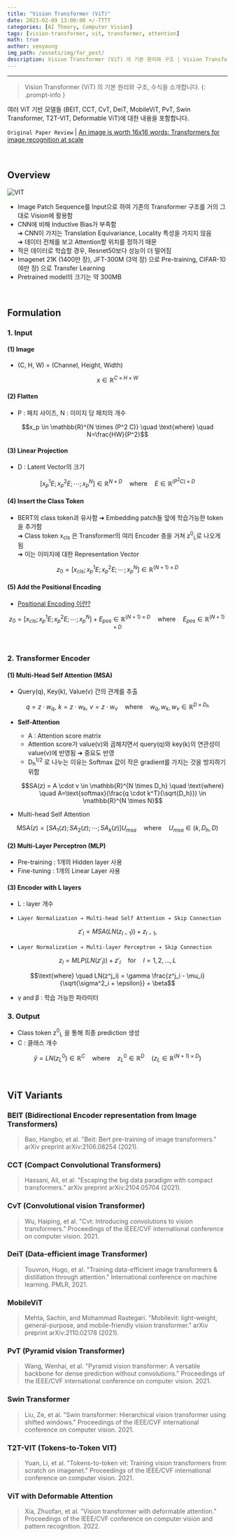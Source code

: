 ```yaml
---
title: "Vision Transformer (ViT)"
date: 2023-02-09 13:00:00 +/-TTTT
categories: [AI Theory, Computer Vision]
tags: [vision-transformer, vit, transformer, attention]
math: true
author: seoyoung
img_path: /assets/img/for_post/
description: Vision Transformer (ViT) 의 기본 원리와 구조 | Vision Transformer, ViT, BEIT, CCT, CVT, DeiT, MobileViT, PvT, Swin Transformer, T2T-VIT, Deformable
---
```



------------------------
> Vision Transformer (ViT) 의 기본 원리와 구조, 수식을 소개합니다.
{: .prompt-info }

여러 ViT 기반 모델들 (BEIT, CCT, CvT, DeiT, MobileViT, PvT, Swin Transformer, T2T-VIT, Deformable ViT)에 대한 내용을 포함합니다.

`Original Paper Review` 
| [An image is worth 16x16 words: Transformers for image recognition at scale](https://github.com/standing-o/Machine_Learning_Paper_Review/issues/15)

&nbsp;
&nbsp;
&nbsp;

## **Overview**
![VIT](20230209-1.png)

- Image Patch Sequence를 Input으로 하여 기존의 Transformer 구조를 거의 그대로 Vision에 활용함
- CNN에 비해 Inductive Bias가 부족함    
  ➔ CNN이 가지는 Translation Equivariance, Locality 특성을 가지지 않음    
  ➔ 데이터 전체를 보고 Attention할 위치를 정하기 때문    
- 적은 데이터로 학습할 경우, Resnet50보다 성능이 더 떨어짐
- Imagenet 21K (1400만 장), JFT-300M (3억 장) 으로 Pre-training, CIFAR-10 (6만 장) 으로 Transfer Learning
- Pretrained model의 크기는 약 300MB

&nbsp;
&nbsp;
&nbsp;

## **Formulation**
### **1. Input**
#### (1) Image
- (C, H, W) = (Channel, Height, Width)
    
$$x\in\mathbb{R}^{C\times{H}\times{W}}$$
    

#### (2) Flatten
- P : 패치 사이즈,  N : 이미지 당 패치의 개수
     
$$x_p \in \mathbb{R}^{N \times (P^2 C)} \quad \text{where} \quad N=\frac{HW}{P^2}$$

#### (3) Linear Projection
- D : Latent Vector의 크기
     
$$[x^1_p E; x^2_p E; \cdots ; x^N_p] \in \mathbb{R}^{N \times D} \quad \text{where} \quad E \in \mathbb{R}^{(P^2 C)\times D}$$

#### (4) Insert the Class Token
- BERT의 class token과 유사함 ➔ Embedding patch들 앞에 학습가능한 token을 추가함    
  ➔ Class token x<sub>cls</sub> 은 Transformer의 여러 Encoder 층을 거쳐 z<sup>0</sup><sub>L</sub>로 나오게 됨    
  ➔ 이는 이미지에 대한 Representation Vector    

$$z_0= [x_{cls}; x^1_p E; x^2_p E; \cdots ; x^N_p] \in \mathbb{R}^{(N+1)\times D}$$

#### (5) Add the Positional Encoding
- [Positional Encoding 이란?](https://standing-o.github.io/posts/positional-encoding/)
    
$$z_0= [x_{cls}; x^1_p E; x^2_p E; \cdots ; x^N_p] + E_{pos} \in \mathbb{R}^{(N+1)\times D} \quad \text{where} \quad E_{pos} \in \mathbb{R}^{(N+1)\times D}$$

&nbsp;
&nbsp;
&nbsp;

### **2. Transformer Encoder**
#### (1) Multi-Head Self Attention (MSA)
- Query(q), Key(k), Value(v) 간의 관계를 추출
    
$$q = z \cdot w_q, \,\, k=z\cdot w_k, \,\, v = z \cdot w_v \quad \text{where} \quad w_q, w_k, w_v \in \mathbb{R}^{D \times D_h}$$
    
- **Self-Attention** 
  - A : Attention score matrix
  - Attention score가 value(v)와 곱해지면서 query(q)와 key(k)의 연관성이 value(v)에 반영됨 ➔ 중요도 반영
  - D<sub>h</sub><sup>1/2</sup> 로 나누는 이유는 Softmax 값이 작은 gradient를 가지는 것을 방지하기 위함
    
  $$SA(z) = A \cdot v \in \mathbb{R}^{N \times D_h} \quad \text{where} \quad A=\text{softmax}(\frac{q \cdot k^T}{\sqrt{D_h}}) \in \mathbb{R}^{N \times N}$$

- Multi-head Self Attention
    
$$\text{MSA}(z) = [SA_1(z); SA_2(z); \cdots ; SA_k(z)]U_{msa} \quad \text{where} \quad U_{msa} \in (k, D_h, D)$$

#### (2) Multi-Layer Perceptron (MLP)
- Pre-training : 1개의 Hidden layer 사용
- Fine-tuning : 1개의 Linear Layer 사용

#### (3) Encoder with L layers
- L  : layer 개수

- `Layer Normalization ➔ Multi-head Self Attention ➔ Skip Connection`
    
$$z'_l = MSA(LN(z_{l-1})) + z_{l-1},$$
    
- `Layer Normalization ➔ Multi-layer Perceptron ➔ Skip Connection`
    
$$z_l = MLP(LN(z'_l)) + z'_l \quad \text{for} \quad l=1,2,\ldots, L$$
    

$$\text{where} \quad LN(z^j_i) = \gamma \frac{z^j_i - \mu_i}{\sqrt{\sigma^2_i + \epsilon}} + \beta$$
    
- &gamma;  and &beta; : 학습 가능한 파라미터

### **3. Output**
- Class token z<sup>0</sup><sub>L</sub> 을 통해 최종 prediction 생성
- C : 클래스 개수
    
$$\hat{y} = LN(z^0_L) \in \mathbb{R}^C \quad \text{where} \quad z^0_L \in \mathbb{R}^D \quad (z_L \in \mathbb{R}^{(N+1) \times D})$$
    

&nbsp;
&nbsp;
&nbsp;

## **ViT Variants**
### **BEIT** (Bidirectional Encoder representation from Image Transformers)
> Bao, Hangbo, et al. "Beit: Bert pre-training of image transformers." arXiv preprint arXiv:2106.08254 (2021).

### **CCT** (Compact Convolutional Transformers)
> Hassani, Ali, et al. "Escaping the big data paradigm with compact transformers." arXiv preprint arXiv:2104.05704 (2021).

### **CvT** (Convolutional vision Transformer)
> Wu, Haiping, et al. "Cvt: Introducing convolutions to vision transformers." Proceedings of the IEEE/CVF international conference on computer vision. 2021.

### **DeiT** (Data-efficient image Transformer)
> Touvron, Hugo, et al. "Training data-efficient image transformers & distillation through attention." International conference on machine learning. PMLR, 2021.

### **MobileViT**
> Mehta, Sachin, and Mohammad Rastegari. "Mobilevit: light-weight, general-purpose, and mobile-friendly vision transformer." arXiv preprint arXiv:2110.02178 (2021).

### **PvT** (Pyramid vision Transformer)
> Wang, Wenhai, et al. "Pyramid vision transformer: A versatile backbone for dense prediction without convolutions." Proceedings of the IEEE/CVF international conference on computer vision. 2021.

### **Swin Transformer**
> Liu, Ze, et al. "Swin transformer: Hierarchical vision transformer using shifted windows." Proceedings of the IEEE/CVF international conference on computer vision. 2021.

### **T2T-VIT** (Tokens-to-Token VIT)
> Yuan, Li, et al. "Tokens-to-token vit: Training vision transformers from scratch on imagenet." Proceedings of the IEEE/CVF international conference on computer vision. 2021.

### **ViT with Deformable Attention**
> Xia, Zhuofan, et al. "Vision transformer with deformable attention." Proceedings of the IEEE/CVF conference on computer vision and pattern recognition. 2022.

